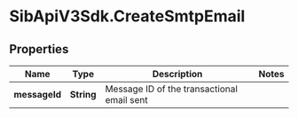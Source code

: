 # SibApiV3Sdk.CreateSmtpEmail

## Properties
Name | Type | Description | Notes
------------ | ------------- | ------------- | -------------
**messageId** | **String** | Message ID of the transactional email sent | 


